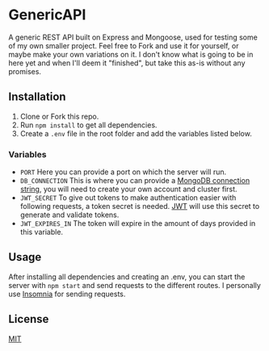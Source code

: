 # GenericAPI

A generic REST API built on Express and Mongoose, used for testing some of my own smaller project. Feel free to Fork and use it for yourself, or maybe make your own variations on it. I don't know what is going to be in here yet and when I'll deem it "finished", but take this as-is without any promises.

## Installation

1. Clone or Fork this repo.
2. Run `npm install` to get all dependencies.
3. Create a `.env` file in the root folder and add the variables listed below.

### Variables

- `PORT` Here you can provide a port on which the server will run.
- `DB_CONNECTION` This is where you can provide a [MongoDB connection string](https://cloud.mongodb.com/), you will need to create your own account and cluster first.
- `JWT_SECRET` To give out tokens to make authentication easier with following requests, a token secret is needed. [JWT](https://jwt.io/) will use this secret to generate and validate tokens.
- `JWT_EXPIRES_IN` The token will expire in the amount of days provided in this variable.

## Usage

After installing all dependencies and creating an .env, you can start the server with `npm start` and send requests to the different routes. I personally use [Insomnia](https://insomnia.rest/) for sending requests.

## License

[MIT](https://choosealicense.com/licenses/mit/)
